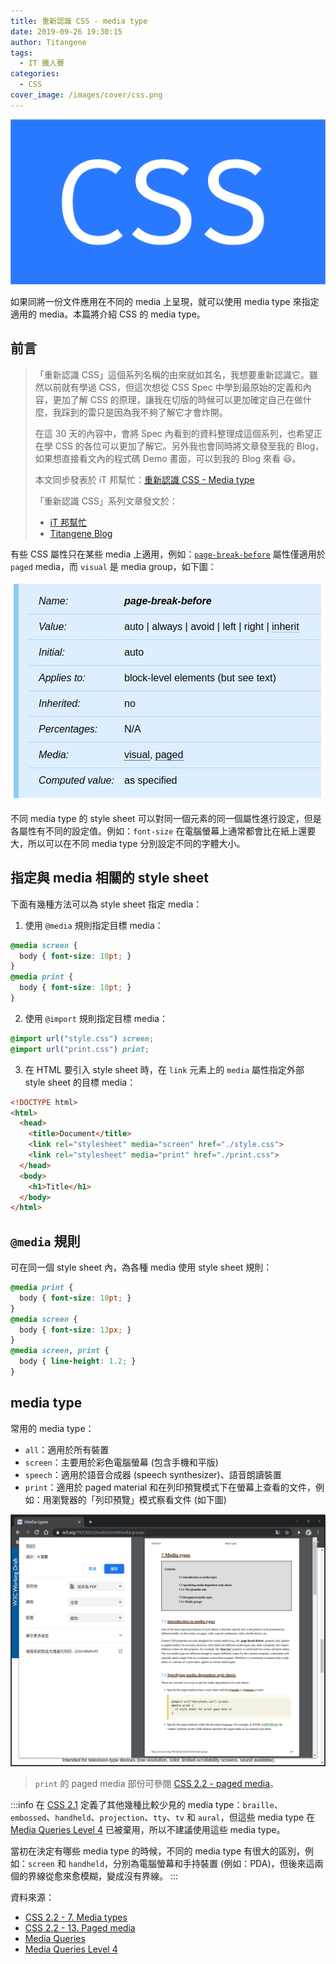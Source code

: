 ```yaml
---
title: 重新認識 CSS - media type
date: 2019-09-26 19:30:15
author: Titangene
tags:
  - IT 鐵人賽
categories:
  - CSS
cover_image: /images/cover/css.png
---
```


![](../images/cover/css.png)

如果同將一份文件應用在不同的 media 上呈現，就可以使用 media type 來指定適用的 media。本篇將介紹 CSS 的 media type。

<!-- more -->

## 前言

> 「重新認識 CSS」這個系列名稱的由來就如其名，我想要重新認識它。雖然以前就有學過 CSS，但這次想從 CSS Spec 中學到最原始的定義和內容，更加了解 CSS 的原理，讓我在切版的時候可以更加確定自己在做什麼，我踩到的雷只是因為我不夠了解它才會炸開。
> 
> 在這 30 天的內容中，會將 Spec 內看到的資料整理成這個系列，也希望正在學 CSS 的各位可以更加了解它。另外我也會同時將文章發至我的 Blog，如果想直接看文內的程式碼 Demo 畫面，可以到我的 Blog 來看 😃。
>
> 本文同步發表於 iT 邦幫忙：[重新認識 CSS - Media type](https://ithelp.ithome.com.tw/articles/10221152)
> 
> 「重新認識 CSS」系列文章發文於：
> - [iT 邦幫忙](https://ithelp.ithome.com.tw/users/20117586/ironman/2617)
> - [Titangene Blog](https://titangene.github.io/tags/it-%E9%90%B5%E4%BA%BA%E8%B3%BD/)

有些 CSS 屬性只在某些 media 上適用，例如：[`page-break-before`](https://www.w3.org/TR/CSS22/page.html#propdef-page-break-before) 屬性僅適用於 `paged` media，而 `visual` 是 media group，如下圖：

![](../images/css-media-type/2019-09-26-19-25-01.png)

不同 media type 的 style sheet 可以對同一個元素的同一個屬性進行設定，但是各屬性有不同的設定值。例如：`font-size` 在電腦螢幕上通常都會比在紙上還要大，所以可以在不同 media type 分別設定不同的字體大小。

## 指定與 media 相關的 style sheet

下面有幾種方法可以為 style sheet 指定 media：

1. 使用 `@media` 規則指定目標 media：

```css
@media screen {
  body { font-size: 10pt; }
}
@media print {
  body { font-size: 10pt; }
}
```

2. 使用 `@import` 規則指定目標 media：

```css
@import url("style.css") screen;
@import url("print.css") print;
```

3. 在 HTML 要引入 style sheet 時，在 `link` 元素上的 `media` 屬性指定外部 style sheet 的目標 media：

```html
<!DOCTYPE html>
<html>
  <head>
    <title>Document</title>
    <link rel="stylesheet" media="screen" href="./style.css">
    <link rel="stylesheet" media="print" href="./print.css">
  </head>
  <body>
    <h1>Title</h1>
  </body>
</html>
```

## `@media` 規則

可在同一個 style sheet 內，為各種 media 使用 style sheet 規則：

```css
@media print {
  body { font-size: 10pt; }
}
@media screen {
  body { font-size: 13px; }
}
@media screen, print {
  body { line-height: 1.2; }
}
```

## media type

常用的 media type：
- `all`：適用於所有裝置
- `screen`：主要用於彩色電腦螢幕 (包含手機和平版)
- `speech`：適用於語音合成器 (speech synthesizer)、語音朗讀裝置
- `print`：適用於 paged material 和在列印預覽模式下在螢幕上查看的文件，例如：用瀏覽器的「列印預覽」模式察看文件 (如下圖)

![](../images/css-media-type/2019-09-27-08-06-25.png)

> `print` 的 paged media 部份可參閱 [CSS 2.2 - paged media](https://www.w3.org/TR/CSS22/page.html)。

:::info
在 [CSS 2.1](https://www.w3.org/TR/CSS2/media.html#media-types) 定義了其他幾種比較少見的 media type：`braille`、`embossed`、`handheld`、`projection`、`tty`、`tv` 和 `aural`，但這些 media type 在 [Media Queries Level 4](https://www.w3.org/TR/mediaqueries/#media-types) 已被棄用，所以不建議使用這些 media type。

當初在決定有哪些 media type 的時候，不同的 media type 有很大的區別，例如：`screen` 和 `handheld`，分別為電腦螢幕和手持裝置 (例如：PDA)，但後來這兩個的界線從愈來愈模糊，變成沒有界線。
:::

資料來源：
- [CSS 2.2 - 7. Media types](https://www.w3.org/TR/CSS22/media.html)
- [CSS 2.2 - 13. Paged media](https://www.w3.org/TR/CSS22/page.html#propdef-page-break-before)
- [Media Queries](https://www.w3.org/TR/css3-mediaqueries/)
- [Media Queries Level 4](https://www.w3.org/TR/mediaqueries/)